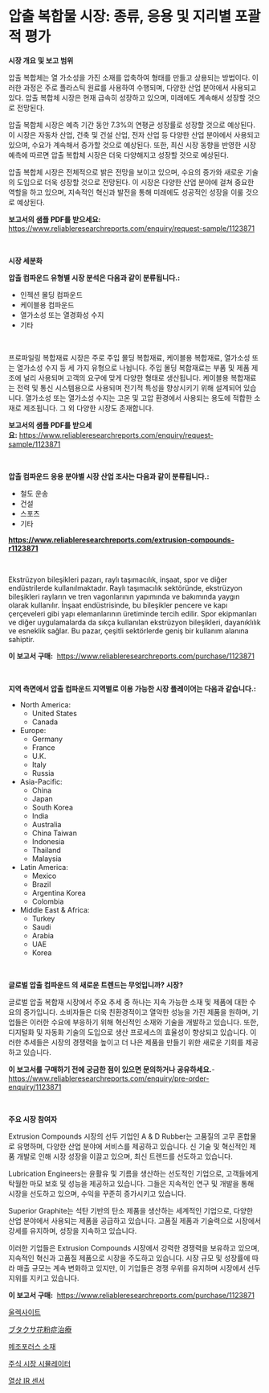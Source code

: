 <p><h1>압출 복합물 시장: 종류, 응용 및 지리별 포괄적 평가</h1></p><p><strong>시장 개요 및 보고 범위</strong></p>
<p><p>압출 복합체는 열 가소성을 가진 소재를 압축하여 형태를 만들고 상용되는 방법이다. 이러한 과정은 주로 플라스틱 원료를 사용하여 수행되며, 다양한 산업 분야에서 사용되고 있다. 압출 복합체 시장은 현재 급속히 성장하고 있으며, 미래에도 계속해서 성장할 것으로 전망된다. </p><p>압출 복합체 시장은 예측 기간 동안 7.3%의 연평균 성장률로 성장할 것으로 예상된다. 이 시장은 자동차 산업, 건축 및 건설 산업, 전자 산업 등 다양한 산업 분야에서 사용되고 있으며, 수요가 계속해서 증가할 것으로 예상된다. 또한, 최신 시장 동향을 반영한 시장 예측에 따르면 압출 복합체 시장은 더욱 다양해지고 성장할 것으로 예상된다. </p><p>압출 복합체 시장은 전체적으로 밝은 전망을 보이고 있으며, 수요의 증가와 새로운 기술의 도입으로 더욱 성장할 것으로 전망된다. 이 시장은 다양한 산업 분야에 걸쳐 중요한 역할을 하고 있으며, 지속적인 혁신과 발전을 통해 미래에도 성공적인 성장을 이룰 것으로 예상된다.</p></p>
<p><strong>보고서의 샘플 PDF를 받으세요:</strong> <a href="https://www.reliableresearchreports.com/enquiry/request-sample/1123871">https://www.reliableresearchreports.com/enquiry/request-sample/1123871</a></p>
<p>&nbsp;</p>
<p><strong>시장 세분화</strong></p>
<p><strong>압출 컴파운드 유형별 시장 분석은 다음과 같이 분류됩니다.:</strong></p>
<p><ul><li>인젝션 몰딩 컴파운드</li><li>케이블용 컴파운드</li><li>열가소성 또는 열경화성 수지</li><li>기타</li></ul></p>
<p>&nbsp;</p>
<p><p>프로파일링 복합재료 시장은 주로 주입 몰딩 복합재료, 케이블용 복합재료, 열가소성 또는 열가소성 수지 등 세 가지 유형으로 나뉩니다. 주입 몰딩 복합재료는 부품 및 제품 제조에 널리 사용되며 고객의 요구에 맞게 다양한 형태로 생산됩니다. 케이블용 복합재료는 전력 및 통신 시스템용으로 사용되며 전기적 특성을 향상시키기 위해 설계되어 있습니다. 열가소성 또는 열가소성 수지는 고온 및 고압 환경에서 사용되는 용도에 적합한 소재로 제조됩니다. 그 외 다양한 시장도 존재합니다.</p></p>
<p><strong>보고서의 샘플 PDF를 받으세요:</strong>&nbsp;<a href="https://www.reliableresearchreports.com/enquiry/request-sample/1123871">https://www.reliableresearchreports.com/enquiry/request-sample/1123871</a></p>
<p>&nbsp;</p>
<p><strong> 압출 컴파운드 응용 분야별 시장 산업 조사는 다음과 같이 분류됩니다.:</strong></p>
<p><ul><li>철도 운송</li><li>건설</li><li>스포츠</li><li>기타</li></ul></p>
<p><strong><a href="https://www.reliableresearchreports.com/extrusion-compounds-r1123871">https://www.reliableresearchreports.com/extrusion-compounds-r1123871</a></strong></p>
<p>&nbsp;</p>
<p><p>Ekstrüzyon bileşikleri pazarı, raylı taşımacılık, inşaat, spor ve diğer endüstrilerde kullanılmaktadır. Raylı taşımacılık sektöründe, ekstrüzyon bileşikleri rayların ve tren vagonlarının yapımında ve bakımında yaygın olarak kullanılır. İnşaat endüstrisinde, bu bileşikler pencere ve kapı çerçeveleri gibi yapı elemanlarının üretiminde tercih edilir. Spor ekipmanları ve diğer uygulamalarda da sıkça kullanılan ekstrüzyon bileşikleri, dayanıklılık ve esneklik sağlar. Bu pazar, çeşitli sektörlerde geniş bir kullanım alanına sahiptir.</p></p>
<p><strong>이 보고서 구매:</strong>&nbsp; <a href="https://www.reliableresearchreports.com/purchase/1123871">https://www.reliableresearchreports.com/purchase/1123871</a></p>
<p>&nbsp;</p>
<p><strong>지역 측면에서 압출 컴파운드 지역별로 이용 가능한 시장 플레이어는 다음과 같습니다.:</strong></p>
<p><ul>
    <li>
        North America:
        <ul>
            <li>United States</li>
            <li>Canada</li>
        </ul>
    </li>
    <li>
        Europe:
        <ul>
            <li>Germany</li>
            <li>France</li>
            <li>U.K.</li>
            <li>Italy</li>
            <li>Russia</li>
        </ul>
    </li>
    <li>
        Asia-Pacific:
        <ul>
            <li>China</li>
            <li>Japan</li>
            <li>South Korea</li>
            <li>India</li>
            <li>Australia</li>
            <li>China Taiwan</li>
            <li>Indonesia</li>
            <li>Thailand</li>
            <li>Malaysia</li>
        </ul>
    </li>
    <li>
        Latin America:
        <ul>
            <li>Mexico</li>
            <li>Brazil</li>
            <li>Argentina Korea</li>
            <li>Colombia</li>
        </ul>
    </li>
    <li>
        Middle East & Africa:
        <ul>
            <li>Turkey</li>
            <li>Saudi</li>
            <li>Arabia</li>
            <li>UAE</li>
            <li>Korea</li>
        </ul>
    </li>
    </ul></p>
<p>&nbsp;</p>
<p><strong>글로벌 압출 컴파운드 의 새로운 트렌드는 무엇입니까? 시장?</strong></p>
<p><p>글로벌 압출 복합재 시장에서 주요 추세 중 하나는 지속 가능한 소재 및 제품에 대한 수요의 증가입니다. 소비자들은 더욱 친환경적이고 열악한 성능을 가진 제품을 원하며, 기업들은 이러한 수요에 부응하기 위해 혁신적인 소재와 기술을 개발하고 있습니다. 또한, 디지털화 및 자동화 기술의 도입으로 생산 프로세스의 효율성이 향상되고 있습니다. 이러한 추세들은 시장의 경쟁력을 높이고 더 나은 제품을 만들기 위한 새로운 기회를 제공하고 있습니다.</p></p>
<p><strong>이 보고서를 구매하기 전에 궁금한 점이 있으면 문의하거나 공유하세요.</strong>- <a href="https://www.reliableresearchreports.com/enquiry/pre-order-enquiry/1123871">https://www.reliableresearchreports.com/enquiry/pre-order-enquiry/1123871</a></p>
<p>&nbsp;</p>
<p><strong>주요 시장 참여자</strong></p>
<p><p>Extrusion Compounds 시장의 선두 기업인 A & D Rubber는 고품질의 고무 혼합물로 유명하며, 다양한 산업 분야에 서비스를 제공하고 있습니다. 신 기술 및 혁신적인 제품 개발로 인해 시장 성장을 이끌고 있으며, 최신 트렌드를 선도하고 있습니다.</p><p>Lubrication Engineers는 윤활유 및 기름을 생산하는 선도적인 기업으로, 고객들에게 탁월한 마모 보호 및 성능을 제공하고 있습니다. 그들은 지속적인 연구 및 개발을 통해 시장을 선도하고 있으며, 수익을 꾸준히 증가시키고 있습니다.</p><p>Superior Graphite는 석탄 기반의 탄소 제품을 생산하는 세계적인 기업으로, 다양한 산업 분야에서 사용되는 제품을 공급하고 있습니다. 고품질 제품과 기술력으로 시장에서 강세를 유지하며, 성장을 지속하고 있습니다.</p><p>이러한 기업들은 Extrusion Compounds 시장에서 강력한 경쟁력을 보유하고 있으며, 지속적인 혁신과 고품질 제품으로 시장을 주도하고 있습니다. 시장 규모 및 성장률에 따라 매출 규모는 계속 변화하고 있지만, 이 기업들은 경쟁 우위를 유지하며 시장에서 선두지위를 지키고 있습니다.</p></p>
<p><strong>이 보고서 구매:</strong>&nbsp;&nbsp;<a href="https://www.reliableresearchreports.com/purchase/1123871">https://www.reliableresearchreports.com/purchase/1123871</a></p>
<p><p><a href="https://github.com/vskv4779xr1/Market-Research-Report-List-1/blob/main/313179724522.md">울렉사이트</a></p><p><a href="https://medium.com/@darieenson678546/%E3%83%A9%E3%82%B0%E3%82%A6%E3%82%A3%E3%83%BC%E3%83%89%E8%8A%B1%E7%B2%89%E3%82%A2%E3%83%AC%E3%83%AB%E3%82%AE%E3%83%BC%E6%B2%BB%E7%99%82%E5%B8%82%E5%A0%B4%E3%81%AE%E8%AA%BF%E6%9F%BB%E3%83%AC%E3%83%9D%E3%83%BC%E3%83%88-%E3%81%9D%E3%81%AE%E6%AD%B4%E5%8F%B2%E3%81%A82031%E5%B9%B4%E3%81%BE%E3%81%A7%E3%81%AE%E4%BA%88%E6%B8%AC-db9ac682badb">ブタクサ花粉症治療</a></p><p><a href="https://github.com/CliftonFisher9067/Market-Research-Report-List-1/blob/main/533904124523.md">메조포러스 소재</a></p><p><a href="https://medium.com/@jomosley1999/%EC%A3%BC%EC%8B%9D-%EC%8B%9C%EC%9E%A5-%EC%8B%9C%EB%AE%AC%EB%A0%88%EC%9D%B4%ED%84%B0-%EC%8B%9C%EC%9E%A5-%EC%A0%90%EC%9C%A0%EC%9C%A8-%EB%B3%80%ED%99%94-%EB%B0%8F-%EC%8B%9C%EC%9E%A5-%EC%84%B1%EC%9E%A5-%EC%B6%94%EC%84%B8-2024-2031%EB%85%84-186fec27156b">주식 시장 시뮬레이터</a></p><p><a href="https://medium.com/@jodyomenick905/%EC%97%B4%EC%A0%81-ir-%EC%84%BC%EC%84%9C-%EC%8B%9C%EC%9E%A5-%EA%B7%9C%EB%AA%A8-%EB%B0%8F-%EC%8B%9C%EC%9E%A5-%EB%8F%99%ED%96%A5-%EC%99%84%EB%B2%BD%ED%95%9C-%EC%82%B0%EC%97%85-%EA%B0%9C%EC%9A%94-2024-2031-72466d7feb92">열상 IR 센서</a></p></p>